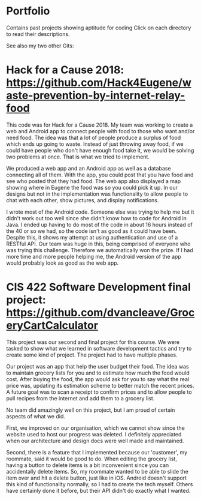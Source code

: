 # Portfolio
Contains past projects showing aptitude for coding
Click on each directory to read their descriptions.

See also my two other Gits:

# Hack for a Cause 2018: https://github.com/Hack4Eugene/waste-prevention-by-internet-relay-food
This code was for Hack for a Cause 2018. My team was working to create a web and Android app to connect people with food to those who want and/or need food. The idea was that a lot of people produce a surplus of food which ends up going to waste. Instead of just throwing away food, if we could have people who don't have enough food take it, we would be solving two problems at once. That is what we tried to implement.

We produced a web app and an Android app as well as a database connecting all of them. With the app, you could post that you have food and see who posted that they had food. The web app also displayed a map showing where in Eugene the food was so you could pick it up. In our designs but not in the implementation was functionality to allow people to chat with each other, show pictures, and display notifications.

I wrote most of the Android code. Someone else was trying to help me but it didn't work out too well since she didn't know how to code for Android in Java. I ended up having to do most of the code in about 16 hours instead of the 40 or so we had, so the code isn't as good as it could have been. Despite this, it shows my attempt at using authentication and use of a RESTful API.
Our team was huge in this, being comprised of everyone who was trying this challenge. Therefore we automatically won the prize. If I had more time and more people helping me, the Android version of the app would probably look as good as the web app.

# CIS 422 Software Development final project: https://github.com/dvancleave/GroceryCartCalculator
This project was our second and final project for this course. We were tasked to show what we learned in software development tactics and try to create some kind of project. The project had to have multiple phases. 

Our project was an app that help the user budget their food. The idea was to maintain grocery lists for you and to estimate how much the food would cost. After buying the food, the app would ask for you to say what the real price was, updating its estimation scheme to better match the recent prices. A future goal was to scan a receipt to confirm prices and to allow people to pull recipes from the internet and add them to a grocery list.

No team did amazingly well on this project, but I am proud of certain aspects of what we did.

First, we improved on our organisation, which we cannot show since the website used to host our progress was deleted. I definitely appreciated when our architecture and design docs were well made and maintained.

Second, there is a feature that I implemented because our 'customer', my roommate, said it would be good to do. When editing the grocery list, having a button to delete items is a bit inconvenient since you can accidentally delete items. So, my roommate wanted to be able to slide the item over and hit a delete button, just like in iOS. Android doesn't support this kind of functionality normally, so I had to create the tech myself. Others have certainly done it before, but their API didn't do exactly what I wanted.
